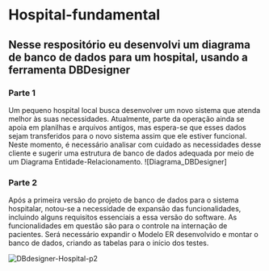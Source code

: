# Hospital-fundamental

<h2>Nesse respositório eu desenvolvi um diagrama de banco de dados para um hospital, usando a ferramenta DBDesigner</h2>
<h3>Parte 1 </h3>
Um pequeno hospital local busca desenvolver um novo sistema que atenda melhor às suas necessidades. Atualmente, parte da operação ainda se apoia em planilhas e arquivos antigos, mas espera-se que esses dados sejam transferidos para o novo sistema assim que ele estiver funcional. Neste momento, é necessário analisar com cuidado as necessidades desse cliente e sugerir uma estrutura de banco de dados adequada por meio de um Diagrama Entidade-Relacionamento.
![Diagrama_DBDesigner]


<h3>Parte 2</h3>
Após a primeira versão do projeto de banco de dados para o sistema hospitalar, notou-se a necessidade de expansão das funcionalidades, incluindo alguns requisitos essenciais a essa versão do software. As funcionalidades em questão são para o controle na internação de pacientes. Será necessário expandir o Modelo ER desenvolvido e montar o banco de dados, criando as tabelas para o início dos testes.

![DBdesigner-Hospital-p2](https://github.com/AlexsanderMSilva/Hospital-fundamental/assets/142240323/3ad15719-4b0d-4238-859f-ef2329948448)

